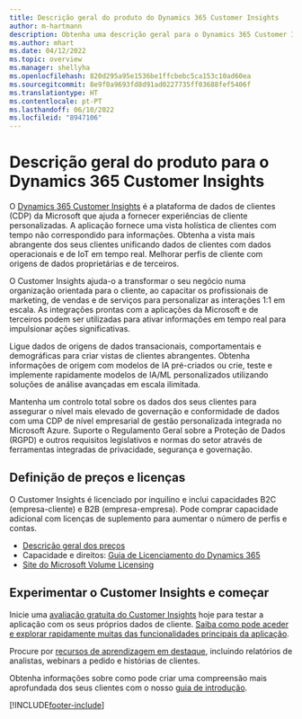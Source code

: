 ```yaml
---
title: Descrição geral do produto do Dynamics 365 Customer Insights
author: m-hartmann
description: Obtenha uma descrição geral para o Dynamics 365 Customer Insights e correspondentes funcionalidades principais.
ms.author: mhart
ms.date: 04/12/2022
ms.topic: overview
ms.manager: shellyha
ms.openlocfilehash: 820d295a95e1536be1ffcbebc5ca153c10ad60ea
ms.sourcegitcommit: 8e9f0a9693fd8d91ad0227735ff03688fef5406f
ms.translationtype: HT
ms.contentlocale: pt-PT
ms.lasthandoff: 06/10/2022
ms.locfileid: "8947106"
---
```

# <a name="product-overview-for-dynamics-365-customer-insights"></a>Descrição geral do produto para o Dynamics 365 Customer Insights

O [Dynamics 365 Customer Insights](https://dynamics.microsoft.com/ai/customer-insights/) é a plataforma de dados de clientes (CDP) da Microsoft que ajuda a fornecer experiências de cliente personalizadas. A aplicação fornece uma vista holística de clientes com tempo não correspondido para informações. Obtenha a vista mais abrangente dos seus clientes unificando dados de clientes com dados operacionais e de IoT em tempo real. Melhorar perfis de cliente com origens de dados proprietárias e de terceiros. 

O Customer Insights ajuda-o a transformar o seu negócio numa organização orientada para o cliente, ao capacitar os profissionais de marketing, de vendas e de serviços para personalizar as interações 1:1 em escala. As integrações prontas com a aplicações da Microsoft e de terceiros podem ser utilizadas para ativar informações em tempo real para impulsionar ações significativas.

Ligue dados de origens de dados transacionais, comportamentais e demográficas para criar vistas de clientes abrangentes. Obtenha informações de origem com modelos de IA pré-criados ou crie, teste e implemente rapidamente modelos de IA/ML personalizados utilizando soluções de análise avançadas em escala ilimitada.

Mantenha um controlo total sobre os dados dos seus clientes para assegurar o nível mais elevado de governação e conformidade de dados com uma CDP de nível empresarial de gestão personalizada integrada no Microsoft Azure. Suporte o Regulamento Geral sobre a Proteção de Dados (RGPD) e outros requisitos legislativos e normas do setor através de ferramentas integradas de privacidade, segurança e governação.

## <a name="pricing-and-licensing"></a>Definição de preços e licenças
O Customer Insights é licenciado por inquilino e inclui capacidades B2C (empresa-cliente) e B2B (empresa-empresa). Pode comprar capacidade adicional com licenças de suplemento para aumentar o número de perfis e contas.

- [Descrição geral dos preços](https://dynamics.microsoft.com/ai/customer-insights/pricing/)
- Capacidade e direitos: [Guia de Licenciamento do Dynamics 365](https://go.microsoft.com/fwlink/?LinkId=866544)
- [Site do Microsoft Volume Licensing](https://www.microsoft.com/licensing/how-to-buy/how-to-buy)

## <a name="try-customer-insights-and-get-started"></a>Experimentar o Customer Insights e começar

Inicie uma [avaliação gratuita do Customer Insights](https://signup.microsoft.com/create-account/signup?SKU=036c2481-aa8a-47cd-ab43-324f0c157c2d&ali=1&RU=https:%2F%2Fhome.ci.ai.dynamics.com%2Fstart%2Ftrial&products=036c2481-aa8a-47cd-ab43-324f0c157c2d) hoje para testar a aplicação com os seus próprios dados de cliente. [Saiba como pode aceder e explorar rapidamente muitas das funcionalidades principais da aplicação](trial-signup.md). 

Procure por [recursos de aprendizagem em destaque](https://dynamics.microsoft.com/ai/customer-insights/resources/), incluindo relatórios de analistas, webinars a pedido e histórias de clientes.

Obtenha informações sobre como pode criar uma compreensão mais aprofundada dos seus clientes com o nosso [guia de introdução](get-started.md).

[!INCLUDE[footer-include](includes/footer-banner.md)]
